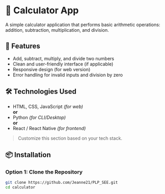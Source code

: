 # 🧮 Calculator App

A simple calculator application that performs basic arithmetic operations: addition, subtraction, multiplication, and division.

## 🚀 Features

- Add, subtract, multiply, and divide two numbers
- Clean and user-friendly interface (if applicable)
- Responsive design (for web version)
- Error handling for invalid inputs and division by zero

## 🛠️ Technologies Used

- HTML, CSS, JavaScript *(for web)*  
**or**  
- Python *(for CLI/Desktop)*  
**or**  
- React / React Native *(for frontend)*

> Customize this section based on your tech stack.

## 📦 Installation

### Option 1: Clone the Repository
```bash
git clone https://github.com/Jeanne21/PLP_SEE.git
cd calculator
